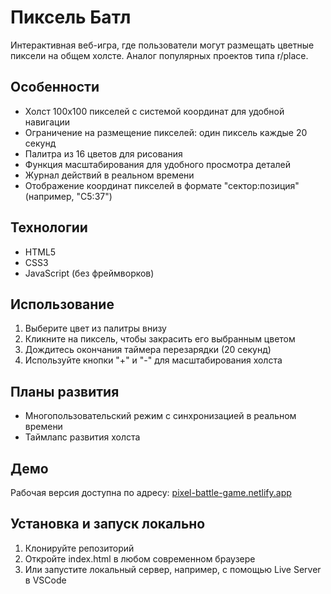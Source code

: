 # Пиксель Батл

Интерактивная веб-игра, где пользователи могут размещать цветные пиксели на общем холсте. Аналог популярных проектов типа r/place.

## Особенности

- Холст 100x100 пикселей с системой координат для удобной навигации
- Ограничение на размещение пикселей: один пиксель каждые 20 секунд
- Палитра из 16 цветов для рисования
- Функция масштабирования для удобного просмотра деталей
- Журнал действий в реальном времени
- Отображение координат пикселей в формате "сектор:позиция" (например, "C5:37")

## Технологии

- HTML5
- CSS3
- JavaScript (без фреймворков)

## Использование

1. Выберите цвет из палитры внизу
2. Кликните на пиксель, чтобы закрасить его выбранным цветом
3. Дождитесь окончания таймера перезарядки (20 секунд)
4. Используйте кнопки "+" и "-" для масштабирования холста

## Планы развития

- Многопользовательский режим с синхронизацией в реальном времени
- Таймлапс развития холста

## Демо

Рабочая версия доступна по адресу: [pixel-battle-game.netlify.app](https://pixel-battle-game.netlify.app)

## Установка и запуск локально

1. Клонируйте репозиторий
2. Откройте index.html в любом современном браузере
3. Или запустите локальный сервер, например, с помощью Live Server в VSCode

